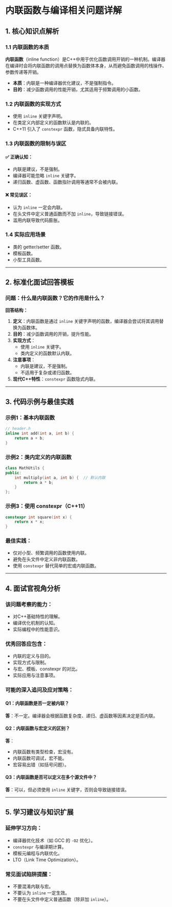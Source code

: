 

# 内联函数与编译相关问题详解
## 1. 核心知识点解析
### 1.1 内联函数的本质

**内联函数**（inline function）是C++中用于优化函数调用开销的一种机制。编译器在编译时会将内联函数的调用点替换为函数体本身，从而避免函数调用的栈操作、参数传递等开销。

- **本质**：内联是一种编译器优化建议，不是强制指令。
- **目的**：减少函数调用的性能开销，尤其适用于频繁调用的小函数。

### 1.2 内联函数的实现方式

- 使用 `inline` 关键字声明。
- 在类定义内部定义的函数默认是内联的。
- C++11 引入了 `constexpr` 函数，隐式具备内联特性。

### 1.3 内联函数的限制与误区

#### ✅ 正确认知：

- 内联是建议，不是强制。
- 编译器可能忽略 `inline` 关键字。
- 递归函数、虚函数、函数指针调用等通常不会被内联。

#### ❌ 常见误区：

- 认为 `inline` 一定会内联。
- 在头文件中定义普通函数而不加 `inline`，导致链接错误。
- 滥用内联导致代码膨胀。

### 1.4 实际应用场景

- 类的 getter/setter 函数。
- 模板函数。
- 小型工具函数。

---

## 2. 标准化面试回答模板

### 问题：什么是内联函数？它的作用是什么？

**回答结构：**

1. **定义**：内联函数是通过 `inline` 关键字声明的函数，编译器会尝试将其调用替换为函数体。
2. **目的**：减少函数调用的开销，提升性能。
3. **实现方式**：
   - 使用 `inline` 关键字。
   - 类内定义的函数默认内联。
4. **注意事项**：
   - 内联是建议，不是强制。
   - 不适用于复杂或递归函数。
5. **现代C++特性**：`constexpr` 函数隐式内联。

---

## 3. 代码示例与最佳实践

### 示例1：基本内联函数

```cpp
// header.h
inline int add(int a, int b) {
    return a + b;
}
```

### 示例2：类内定义的内联函数

```cpp
class MathUtils {
public:
    int multiply(int a, int b) {  // 默认内联
        return a * b;
    }
};
```

### 示例3：使用 constexpr（C++11）

```cpp
constexpr int square(int x) {
    return x * x;
}
```

### 最佳实践：

- 仅对小型、频繁调用的函数使用内联。
- 避免在头文件中定义非内联函数。
- 使用 `constexpr` 替代简单的宏或内联函数。

---

## 4. 面试官视角分析

### 该问题考察的能力：

- 对C++基础特性的理解。
- 编译优化机制的认知。
- 实际编程中的性能意识。

### 优秀回答应包含：

- 内联的定义与目的。
- 实现方式与限制。
- 与宏、模板、constexpr 的对比。
- 实际应用与注意事项。

### 可能的深入追问及应对策略：

#### Q1：内联函数是否一定被内联？

**答**：不一定。编译器会根据函数复杂度、递归、虚函数等因素决定是否内联。

#### Q2：内联函数与宏定义的区别？

**答**：
- 内联函数有类型检查，宏没有。
- 内联函数可调试，宏不能。
- 宏容易出错（如括号问题）。

#### Q3：内联函数是否可以定义在多个源文件中？

**答**：可以，但必须使用 `inline` 关键字，否则会导致链接错误。

---

## 5. 学习建议与知识扩展

### 延伸学习方向：

- 编译器优化技术（如 GCC 的 `-O2` 优化）。
- `constexpr` 与编译期计算。
- 模板元编程与内联优化。
- LTO（Link Time Optimization）。

### 常见面试陷阱提醒：

- 不要混淆内联与宏。
- 不要认为 `inline` 一定生效。
- 不要在头文件中定义普通函数（除非加 `inline`）。
